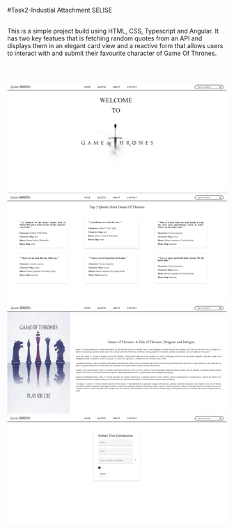 #Task2-Industial Attachment SELISE

<br>
This is a simple project build using HTML, CSS, Typescript and Angular. It has two key featues that is fetching random quotes from an API and displays them in an elegant card view and a reactive form that allows users to interact with and submit their favourite character of Game Of Thrones.

<br><br>

![Alt Text](./src/assets/images/home.png)
![Alt Text](./src/assets/images/quotes.png)
![Alt Text](./src/assets/images/about.png)
![Alt Text](./src/assets/images/contact.png)
